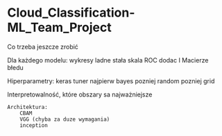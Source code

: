 # Cloud_Classification-ML_Team_Project

Co trzeba jeszcze zrobić

Dla każdego modelu:
wykresy ladne 
    stała skala
    ROC dodac
I Macierze błedu


Hiperparametry:
    keras tuner
    najpierw bayes pozniej random pozniej grid
    
Interpretowalność, które obszary sa najważniejsze




    Architektura:
        CBAM 
        VGG (chyba za duze wymagania)
        inception